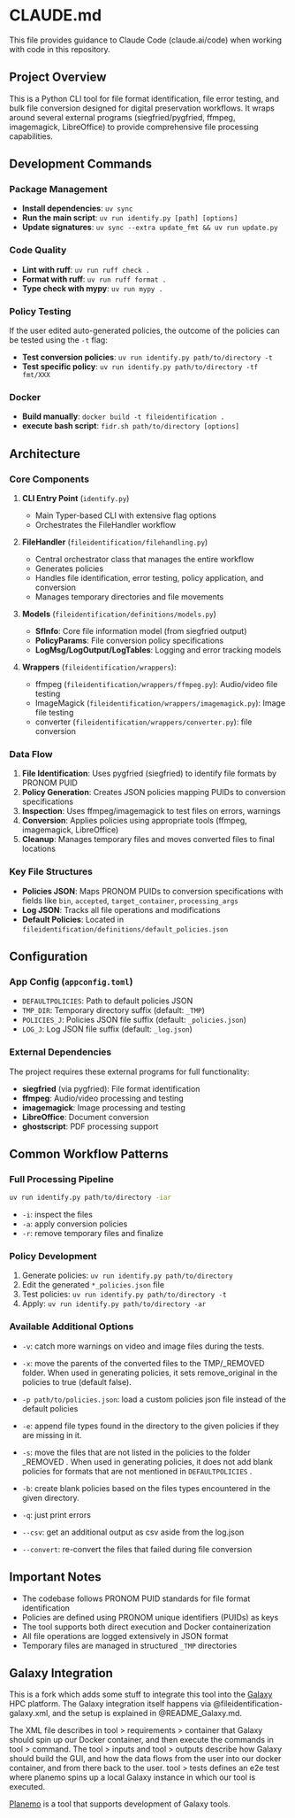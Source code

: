 # CLAUDE.md

This file provides guidance to Claude Code (claude.ai/code) when working with code in this repository.

## Project Overview

This is a Python CLI tool for file format identification, file error testing, and bulk file conversion
designed for digital preservation workflows.
It wraps around several external programs (siegfried/pygfried, ffmpeg, imagemagick, LibreOffice)
to provide comprehensive file processing capabilities.

## Development Commands

### Package Management

- **Install dependencies**: `uv sync`
- **Run the main script**: `uv run identify.py [path] [options]`
- **Update signatures**: `uv sync --extra update_fmt && uv run update.py`

### Code Quality

- **Lint with ruff**: `uv run ruff check .`
- **Format with ruff**: `uv run ruff format .`
- **Type check with mypy**: `uv run mypy .`

### Policy Testing

If the user edited auto-generated policies, the outcome of the policies can be tested using the `-t` flag:

- **Test conversion policies**: `uv run identify.py path/to/directory -t`
- **Test specific policy**: `uv run identify.py path/to/directory -tf fmt/XXX`

### Docker

- **Build manually**: `docker build -t fileidentification .`
- **execute bash script**: `fidr.sh path/to/directory [options]`

## Architecture

### Core Components

1. **CLI Entry Point** (`identify.py`)
   - Main Typer-based CLI with extensive flag options
   - Orchestrates the FileHandler workflow

2. **FileHandler** (`fileidentification/filehandling.py`)
   - Central orchestrator class that manages the entire workflow
   - Generates policies
   - Handles file identification, error testing, policy application, and conversion
   - Manages temporary directories and file movements

3. **Models** (`fileidentification/definitions/models.py`)
   - **SfInfo**: Core file information model (from siegfried output)
   - **PolicyParams**: File conversion policy specifications
   - **LogMsg/LogOutput/LogTables**: Logging and error tracking models

4. **Wrappers** (`fileidentification/wrappers`):
   - ffmpeg (`fileidentification/wrappers/ffmpeg.py`): Audio/video file testing
   - ImageMagick (`fileidentification/wrappers/imagemagick.py`): Image file testing
   - converter (`fileidentification/wrappers/converter.py`): file conversion

### Data Flow

1. **File Identification**: Uses pygfried (siegfried) to identify file formats by PRONOM PUID
2. **Policy Generation**: Creates JSON policies mapping PUIDs to conversion specifications
3. **Inspection**: Uses ffmpeg/imagemagick to test files on errors, warnings
4. **Conversion**: Applies policies using appropriate tools (ffmpeg, imagemagick, LibreOffice)
5. **Cleanup**: Manages temporary files and moves converted files to final locations

### Key File Structures

- **Policies JSON**: Maps PRONOM PUIDs to conversion specifications
  with fields like `bin`, `accepted`, `target_container`, `processing_args`
- **Log JSON**: Tracks all file operations and modifications
- **Default Policies**: Located in `fileidentification/definitions/default_policies.json`

## Configuration

### App Config (`appconfig.toml`)

- `DEFAULTPOLICIES`: Path to default policies JSON
- `TMP_DIR`: Temporary directory suffix (default: `_TMP`)
- `POLICIES_J`: Policies JSON file suffix (default: `_policies.json`)
- `LOG_J`: Log JSON file suffix (default: `_log.json`)

### External Dependencies

The project requires these external programs for full functionality:
- **siegfried** (via pygfried): File format identification
- **ffmpeg**: Audio/video processing and testing
- **imagemagick**: Image processing and testing
- **LibreOffice**: Document conversion
- **ghostscript**: PDF processing support

## Common Workflow Patterns

### Full Processing Pipeline

```bash
uv run identify.py path/to/directory -iar
```

- `-i`: inspect the files
- `-a`: apply conversion policies
- `-r`: remove temporary files and finalize

### Policy Development

1. Generate policies: `uv run identify.py path/to/directory`
2. Edit the generated `*_policies.json` file
3. Test policies: `uv run identify.py path/to/directory -t`
4. Apply: `uv run identify.py path/to/directory -ar`

### Available Additional Options

- `-v`: catch more warnings on video and image files during the tests.

- `-x`: move the parents of the converted files to the TMP/_REMOVED folder. When used in generating policies, it sets remove_original in the policies to true (default false).

- `-p path/to/policies.json`: load a custom policies json file instead of the default policies

- `-e`: append file types found in the directory to the given policies if they are missing in it.

- `-s`: move the files that are not listed in the policies to the folder _REMOVED . When used in generating policies, it does not add blank policies for formats that are not mentioned in `DEFAULTPOLICIES` .

- `-b`: create blank policies based on the files types encountered in the given directory.

- `-q`: just print errors

- `--csv`: get an additional output as csv aside from the log.json

- `--convert`: re-convert the files that failed during file conversion

## Important Notes

- The codebase follows PRONOM PUID standards for file format identification
- Policies are defined using PRONOM unique identifiers (PUIDs) as keys
- The tool supports both direct execution and Docker containerization
- All file operations are logged extensively in JSON format
- Temporary files are managed in structured `_TMP` directories

## Galaxy Integration

This is a fork which adds some stuff to integrate this tool into the
[Galaxy](https://docs.galaxyproject.org/en/master/) HPC platform.
The Galaxy integration itself happens via @fileidentification-galaxy.xml,
and the setup is explained in @README_Galaxy.md.

The XML file describes in tool > requirements > container that Galaxy should spin up our Docker container,
and then execute the commands in tool > command.
The tool > inputs and tool > outputs describe how Galaxy should build the GUI,
and how the data flows from the user into our docker container, and from there back to the user.
tool > tests defines an e2e test where planemo spins up a local Galaxy instance in which our tool is executed.

[Planemo](https://planemo.readthedocs.io/en/latest/) is a tool that supports development of Galaxy tools.
